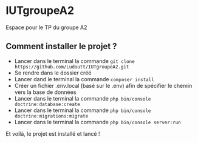 # IUTgroupeA2
Espace pour le TP du groupe A2

## Comment installer le projet ?

- Lancer dans le terminal la commande `git clone https://github.com/Ludoutt/IUTgroupeA2.git`
- Se rendre dans le dossier créé
- Lancer dand le terminal la commande `composer install`
- Créer un fichier .env.local (basé sur le .env) afin de spécifier le chemin vers la base de données
- Lancer dans le terminal la commande `php bin/console doctrine:database:create`
- Lancer dans le terminal la commande `php bin/console doctrine:migrations:migrate`
- Lancer dans le terminal la commande `php bin/console server:run`

Et voilà, le projet est installé et lancé !
